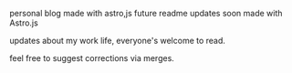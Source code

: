 
personal blog made with astro,js
future readme updates soon
made with Astro.js

updates about my work life, everyone's welcome to read.

feel free to suggest corrections via merges.
